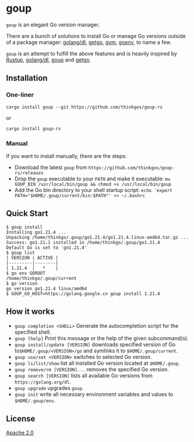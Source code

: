 # goup

`goup` is an elegant Go version manager.

There are a bunch of solutions to install Go or manage Go versions outside of a package manager:
[golang/dl](https://github.com/golang/dl), [getgo](https://github.com/golang/tools/tree/master/cmd/getgo), [gvm](https://github.com/moovweb/gvm), [goenv](https://github.com/syndbg/goenv), to name a few.


`goup` is an attempt to fulfill the above features and is heavily inspired by [Rustup](https://rustup.rs/), [golang/dl](https://github.com/golang/dl), [goup](https://github.com/owenthereal/goup) and [getgo](https://github.com/golang/tools/tree/master/cmd/getgo).

## Installation

### One-liner

```shell
cargo install goup --git https://github.com/thinkgos/goup-rs
```

or

```shell
cargo install goup-rs
```

### Manual

If you want to install manually, there are the steps:

* Download the latest `goup` from `https://github.com/thinkgos/goup-rs/releases`
* Drop the `goup` executable to your `PATH` and make it executable: `mv GOUP_BIN /usr/local/bin/goup && chmod +x /usr/local/bin/goup`
* Add the Go bin directory to your shell startup script: `echo 'export PATH="$HOME/.goup/current/bin:$PATH"' >> ~/.bashrc`

## Quick Start

```shell
$ goup install
Installing go1.21.4 ...
Unpacking /home/thinkgo/.goup/go1.21.4/go1.21.4.linux-amd64.tar.gz ...
Success: go1.21.1 installed in /home/thinkgo/.goup/go1.21.4
Default Go is set to 'go1.21.4'
$ goup list
| VERSION | ACTIVE |
|---------|--------|
| 1.21.4  |   *    |
$ go env GOROOT
/home/thinkgo/.goup/current
$ go version
go version go1.21.4 linux/amd64
$ GOUP_GO_HOST=https://golang.google.cn goup install 1.21.4
```

## How it works

* `goup completion <SHELL>` Generate the autocompletion script for the specified shell.
* `goup [help]` Print this message or the help of the given subcommand(s).
* `goup install/update [VERSION]` downloads specified version of Go to`$HOME/.goup/<VERSION>/go` and symlinks it to `$HOME/.goup/current`.
* `goup use/set <VERSION>` switches to selected Go version.
* `goup ls/list/show` list all installed Go version located at `$HOME/.goup`.
* `goup remove/rm [VERSION]...` removes the specified Go version.
* `goup search [VERSION]` lists all available Go versions from `https://golang.org/dl`.
* `goup upgrade` upgrades `goup`.
* `goup init` write all necessary environment variables and values to `$HOME/.goup/env`.

## License

[Apache 2.0](LICENSE)
